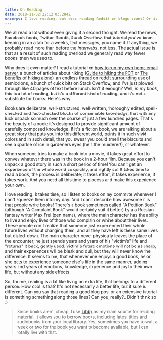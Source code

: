 ```yaml
---
title: On Reading
date: 2018-11-02T22:12:03.284Z
excerpt: I love reading, but does reading Reddit or blogs count? Or is it only books should be considered proper reading?
---
```


We all read a lot without even giving it a second thought. We read the news, Facebook feeds, Twitter, Reddit, Stack Overflow, that tutorial you've been keeping in an a tab for a weeks, text messages, you name it. If anything, we probably read more than before the _interwebs_, not less. The actual issue is that as a result of such reading overload we generally read way fewer books, then we used to.

Why does it even matter? I read a tutorial on [how to run my own home email server](https://arstechnica.com/information-technology/2014/02/how-to-run-your-own-e-mail-server-with-your-own-domain-part-1/), a bunch of articles about hiking ([Guide to hiking the PCT](https://www.pcta.org/take-a-hike/) or [The benefits of hiking alone](https://www.rei.com/blog/hike/benefits-hiking-alone)), an endless thread on reddit surrounding use of semicolons, a bunch of quick bits on Stack Overflow, and I've just plowed through like 40 pages of text before lunch. Isn't it enough? Well, _in my book_, this is a lot of reading, but it's a different kind of reading, and it's not a substitute for books. Here's why.

Books are deliberate, well-structured, well-written, thoroughly edited, spell-checked and fact-checked blocks of consumable knowledge, that with any luck unpack so much over the course of just a few hundred pages. That's the beauty of a book: it's designed to provide significant amount of carefully composed knowledge. If it's a fiction book, we are talking about a great story that puts you into this different world, paints it in such vivid colors and in such detail, that you swear you could smell the biscuits and see a sparkle of ice in gardeners eyes (he's the murderer!), or whatever.

When someone tries to make a book into a movie, it takes great effort to convey whatever there was in the book in a 2-hour film. Because you can't unpack a good story in such a short period of time! You can't get an experience of the whole world so quickly, and rightly so! It takes time to read a book, the process is deliberate; it takes effort, it takes experience, it takes work. And you need all this time to process and make this experience your own.

I love reading. It takes time, so I listen to books on my commute whenever I can't squeeze them into my day. And I can't describe how awesome it is that people write books! There's a book sometimes called "A Petition Book" (although "A Complaint Book" would certainly suit it better) by a a Russian fantasy writer Max Frei (pen name), where the main character has the ability to live and enjoy lives of those who complain or whine about their lives. These people don't realize that someone just experienced their whole future lives without changing them, and all they have left is these same lives but dialed-down. The main character never physically leaves the place of the encounter; he just spends years and years of his "victim's" life and "returns" it back, gently used: victim's future emotions will not be as sharp, and their experiences will be bleak and dull, but they will never know the difference. It seems to me, that whenever one enjoys a good book, he or she gets to experience someone else's life in the same manner, adding years and years of emotions, knowledge, experience and joy to their own life, but without any side effects.

So, for me, reading is a lot like living an extra life, that belongs to a different person. How cool is that? It's not necessarily a better life, but it sure is different. Can you say that reading a good blog post or an extensive tutorial is something something along those lines? Can you, really?.. Didn't think so :)

> Since books aren't cheap, I use [Libby](https://meet.libbyapp.com/) as my main source for reading material. It allows you to borrow books, including latest titles and audiobooks from your local library. Yes, sometimes you have to wait a week or two for the book you want to become available, but I can totally live with that.
